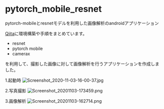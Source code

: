 # pytorch_mobile_resnet
pytorch-mobileとresnetモデルを利用した画像解析のandroidアプリケーション

[Qiita](https://qiita.com/komiya_5467/items/822292122fbf9ab144df)に環境構築や手順をまとめています。


- resnet
- pytorch mobile
- camerax

を利用して、撮影した画像に対して画像解析を行うアプリケーションを作成しました。

1.起動時
![Screenshot_2020-11-03-16-00-37.jpg](https://qiita-image-store.s3.ap-northeast-1.amazonaws.com/0/393221/65acdb44-4766-71bd-0eef-6b04a5d3d2d1.jpeg)

2.写真撮影
![Screenshot_20201103-173459.png](https://qiita-image-store.s3.ap-northeast-1.amazonaws.com/0/393221/06d12df5-ed71-e8df-ee7a-a0bf92996b8d.png)

3.画像解析
![Screenshot_20201103-162714.png](https://qiita-image-store.s3.ap-northeast-1.amazonaws.com/0/393221/5b214530-abaa-ceaf-feb6-836864f87af5.png)

